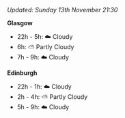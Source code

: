 *Updated: Sunday 13th November 21:30*

**Glasgow**

* 22h - 5h: :cloud: Cloudy
* 6h: :partly_sunny: Partly Cloudy
* 7h - 9h: :cloud: Cloudy

**Edinburgh**

* 22h - 1h: :cloud: Cloudy
* 2h - 4h: :partly_sunny: Partly Cloudy
* 5h - 9h: :cloud: Cloudy
